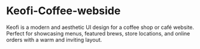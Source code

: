 # Keofi-Coffee-webside
Keofi is a modern and aesthetic UI design for a coffee shop or café website. Perfect for showcasing menus, featured brews, store locations, and online orders with a warm and inviting layout.
